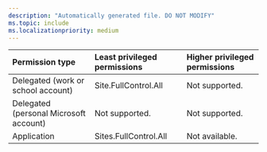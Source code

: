 ```yaml
---
description: "Automatically generated file. DO NOT MODIFY"
ms.topic: include
ms.localizationpriority: medium
---
```


|Permission type|Least privileged permissions|Higher privileged permissions|
|:---|:---|:---|
|Delegated (work or school account)|Site.FullControl.All|Not supported.|
|Delegated (personal Microsoft account)|Not supported.|Not supported.|
|Application|Sites.FullControl.All|Not available.|


